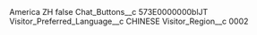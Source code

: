 <?xml version="1.0" encoding="UTF-8"?>
<CustomMetadata xmlns="http://soap.sforce.com/2006/04/metadata" xmlns:xsi="http://www.w3.org/2001/XMLSchema-instance" xmlns:xsd="http://www.w3.org/2001/XMLSchema">
    <label>America ZH</label>
    <protected>false</protected>
    <values>
        <field>Chat_Buttons__c</field>
        <value xsi:type="xsd:string">573E0000000blJT</value>
    </values>
    <values>
        <field>Visitor_Preferred_Language__c</field>
        <value xsi:type="xsd:string">CHINESE</value>
    </values>
    <values>
        <field>Visitor_Region__c</field>
        <value xsi:type="xsd:string">0002</value>
    </values>
</CustomMetadata>
